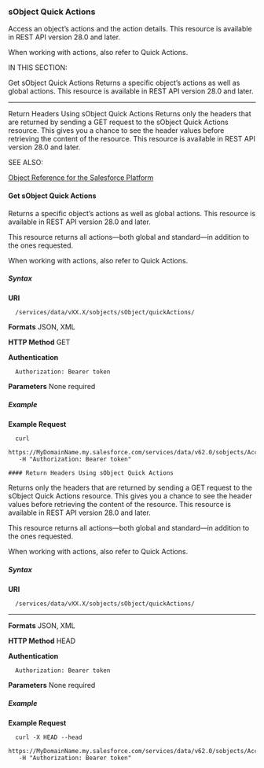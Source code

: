 ### sObject Quick Actions

Access an object’s actions and the action details. This resource is available in REST API version 28.0 and later.

When working with actions, also refer to Quick Actions.

IN THIS SECTION:

Get sObject Quick Actions
Returns a specific object’s actions as well as global actions. This resource is available in REST API version 28.0 and later.


-----

Return Headers Using sObject Quick Actions
Returns only the headers that are returned by sending a GET request to the sObject Quick Actions resource. This gives you a chance
to see the header values before retrieving the content of the resource. This resource is available in REST API version 28.0 and later.

SEE ALSO:

[Object Reference for the Salesforce Platform](https://developer.salesforce.com/docs/atlas.en-us.252.0.object_reference.meta/object_reference/)

#### Get sObject Quick Actions

Returns a specific object’s actions as well as global actions. This resource is available in REST API version 28.0 and later.

This resource returns all actions—both global and standard—in addition to the ones requested.

When working with actions, also refer to Quick Actions.

##### Syntax

**URI**
```
  /services/data/vXX.X/sobjects/sObject/quickActions/

```
**Formats**
JSON, XML

**HTTP Method**
GET

**Authentication**
```
  Authorization: Bearer token

```
**Parameters**
None required

##### Example

**Example Request**
```
  curl
  https://MyDomainName.my.salesforce.com/services/data/v62.0/sobjects/Account/quickActions/
   -H "Authorization: Bearer token"

#### Return Headers Using sObject Quick Actions

```
Returns only the headers that are returned by sending a GET request to the sObject Quick Actions resource. This gives you a chance to
see the header values before retrieving the content of the resource. This resource is available in REST API version 28.0 and later.

This resource returns all actions—both global and standard—in addition to the ones requested.

When working with actions, also refer to Quick Actions.

##### Syntax

**URI**
```
  /services/data/vXX.X/sobjects/sObject/quickActions/

```

-----

**Formats**
JSON, XML

**HTTP Method**
HEAD

**Authentication**
```
  Authorization: Bearer token

```
**Parameters**
None required

##### Example

**Example Request**
```
  curl -X HEAD --head
  https://MyDomainName.my.salesforce.com/services/data/v62.0/sobjects/Account/quickActions/
   -H "Authorization: Bearer token"
